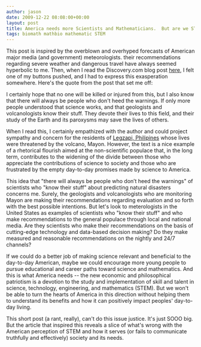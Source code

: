 ```yaml
---
author: jason
date: 2009-12-22 08:08:00+00:00
layout: post
title: America needs more Scientists and Mathematicians.  But are we STEM-folks hurting our cause?
tags: biomath mathbio mathematic STEM
---
```


This post is inspired by the overblown and overhyped forecasts of American major media (and government) meteorologists. their recommendations regarding severe weather and dangerous travel have always seemed hyperbolic to me. Then, when I read the Discovery.com blog post <a href="http://blogs.discovermagazine.com/badastronomy/2009/12/21/mayon-volcano-ready-to-blow/">here</a>, I felt one of my buttons pushed, and I had to express this exasperation somewhere. Here's the quote from the post that set me off: 

I certainly hope that no one will be killed or injured from this, but I also know that there will always be people who don't heed the warnings. If only more people understood that science works, and that geologists and volcanologists know their stuff. They devote their lives to this field, and their study of the Earth and its paroxysms may save the lives of others.

When I read this, I certainly empathized with the author and could project sympathy and concern for the residents of <a href="http://en.wikipedia.org/wiki/Legazpi_City">Legzapi, Philipines</a> whose lives were threatened by the volcano, Mayon. However, the text is a nice example of a rhetorical flourish aimed at the non-scientific populace that, in the long term, contributes to the widening of the divide between those who appreciate the contributions of science to society and those who are frustrated by the empty day-to-day promises made by science to America.

This idea that "there will always be people who don&rsquo;t heed the warnings" of scientists who "know their stuff" about predicting natural disasters concerns me. Surely, the geologists and volcanologists who are monitoring Mayon are making their recommendations regarding evaluation and so forth with the best possible intentions. But let's look to meterologists in the United States as examples of scientists who "know their stuff" and who make recommendations to the general populace through local and national media. Are they scientists who make their recommendations on the basis of cutting-edge technology and data-based decision making? Do they make measured and reasonable recommendations on the nightly and 24/7 channels?

If we could do a better job of making science relevant and beneficial to the day-to-day American, maybe we could encourage more young people to pursue educational and career paths toward science and mathematics. And this is what America needs -- the new economic and philosophical patriotism is a devotion to the study and implementation of skill and talent in science, technology, engineering, and mathematics (STEM). But we won't be able to turn the hearts of America in this direction without helping them to understand its benefits and how it can positively impact peoples' day-to-day living.

This short post (a rant, really), can't do this issue justice. It's just SOOO big. But the article that inspired this reveals a slice of what's wrong with the American perception of STEM and how it serves (or fails to communicate truthfully and effectively) society and its needs.
